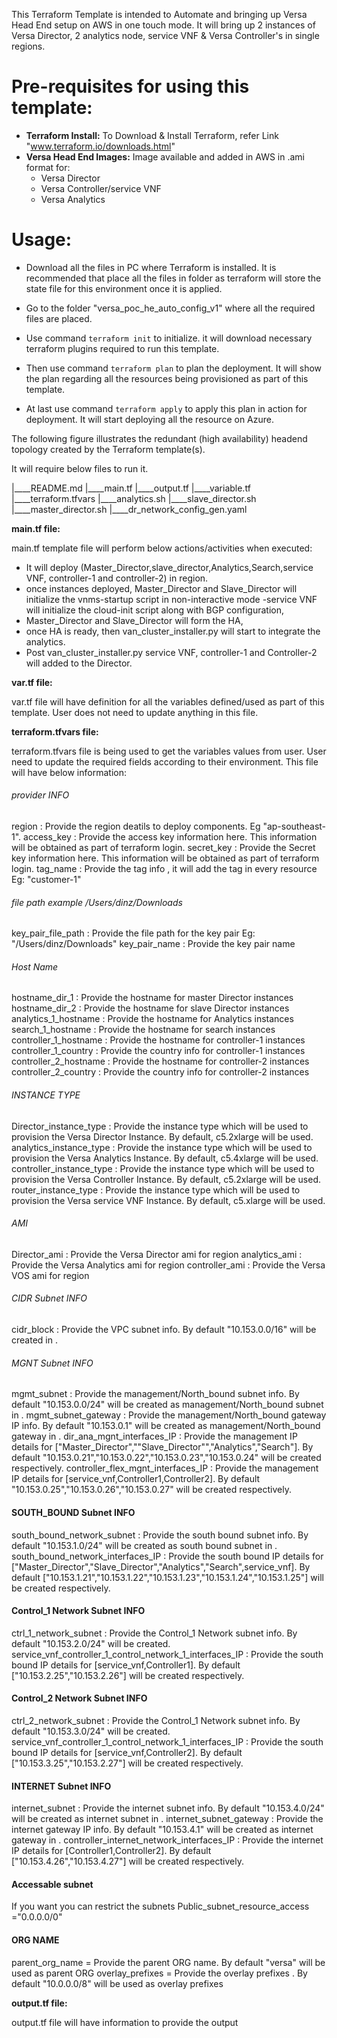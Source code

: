 This Terraform Template is intended to Automate and bringing up Versa Head End setup on AWS in one touch mode.
It will bring up 2 instances of Versa Director, 2 analytics node, service VNF & Versa Controller's in single regions.

# Pre-requisites for using this template:

- **Terraform Install:** To Download & Install Terraform, refer Link "www.terraform.io/downloads.html"
- **Versa Head End Images:** Image available and added in AWS in .ami format for:
  - Versa Director
  - Versa Controller/service VNF
  - Versa Analytics


# Usage:

- Download all the files in PC where Terraform is installed. It is recommended that place all the files in folder as terraform will store the state file for this environment once it is applied.
- Go to the folder "versa_poc_he_auto_config_v1" where all the required files are placed.

- Use command `terraform init` to initialize. it will download necessary terraform plugins required to run this template.
- Then use command `terraform plan` to plan the deployment. It will show the plan regarding all the resources being provisioned as part of this template.
- At last use command `terraform apply` to apply this plan in action for deployment. It will start deploying all the resource on Azure.

The following figure illustrates the redundant (high availability) headend topology created by the Terraform template(s).

It will require below files to run it.


|____README.md
|____main.tf
|____output.tf
|____variable.tf
|____terraform.tfvars
|____analytics.sh
|____slave_director.sh
|____master_director.sh
|____dr_network_config_gen.yaml


**main.tf file:**

main.tf template file will perform below actions/activities when executed:

- It will deploy (Master_Director,slave_director,Analytics,Search,service VNF, controller-1 and controller-2) in region.
- once instances deployed, Master_Director and Slave_Director will initialize the vnms-startup script in non-interactive mode
-service VNF will initialize the cloud-init script along with BGP configuration,
- Master_Director and Slave_Director will form the HA,
- once HA is ready, then van_cluster_installer.py will start to integrate the analytics.
- Post van_cluster_installer.py service VNF, controller-1 and Controller-2 will added to the Director.


**var.tf file:**

var.tf file will have definition for all the variables defined/used as part of this template. User does not need to update anything in this file.

**terraform.tfvars file:**

terraform.tfvars file is being used to get the variables values from user. User need to update the required fields according to their environment. This file will have below information:

###### provider INFO ######
region : Provide the  region deatils to deploy  components. Eg "ap-southeast-1".
access_key : Provide the access key information here. This information will be obtained as part of terraform login.
secret_key : Provide the Secret key information here. This information will be obtained as part of terraform login.
tag_name : Provide the tag info , it will add the tag in every resource Eg: "customer-1"

###### file path example /Users/dinz/Downloads ######
key_pair_file_path : Provide the file path for the key pair Eg: "/Users/dinz/Downloads"
key_pair_name : Provide the key pair name

###### Host Name ######

hostname_dir_1 : Provide the hostname for master Director instances
hostname_dir_2 : Provide the hostname for slave Director instances
analytics_1_hostname : Provide the hostname for Analytics instances
search_1_hostname : Provide the hostname for search instances
controller_1_hostname : Provide the hostname for controller-1 instances
controller_1_country : Provide the country info for controller-1 instances
controller_2_hostname : Provide the hostname for controller-2 instances
controller_2_country : Provide the country info for controller-2 instances

###### INSTANCE TYPE ######

Director_instance_type : Provide the instance type which will be used to provision the Versa Director Instance. By default, c5.2xlarge will be used.
analytics_instance_type : Provide the instance type which will be used to provision the Versa Analytics Instance. By default, c5.4xlarge will be used.
controller_instance_type : Provide the instance type which will be used to provision the Versa Controller Instance. By default, c5.2xlarge will be used.
router_instance_type : Provide the instance type which will be used to provision the Versa service VNF Instance. By default, c5.xlarge will be used.

###### AMI ######
Director_ami : Provide the Versa Director ami for  region
analytics_ami : Provide the Versa Analytics ami for  region
controller_ami : Provide the Versa VOS ami for  region

###### CIDR Subnet INFO ######

cidr_block : Provide the  VPC subnet info. By default "10.153.0.0/16" will be created in .

###### MGNT Subnet INFO ######

mgmt_subnet : Provide the  management/North_bound subnet info. By default "10.153.0.0/24" will be created as management/North_bound subnet in .
mgmt_subnet_gateway : Provide the  management/North_bound gateway IP info. By default "10.153.0.1" will be created as management/North_bound gateway in .
dir_ana_mgnt_interfaces_IP : Provide the management IP details for ["Master_Director",""Slave_Director"","Analytics","Search"]. By default "10.153.0.21","10.153.0.22","10.153.0.23","10.153.0.24" will be created respectively.
controller_flex_mgnt_interfaces_IP : Provide the management IP details for [service_vnf,Controller1,Controller2]. By default "10.153.0.25","10.153.0.26","10.153.0.27" will be created respectively.

#### SOUTH_BOUND Subnet INFO ####

south_bound_network_subnet : Provide the  south bound subnet info. By default "10.153.1.0/24" will be created as south bound subnet in .
south_bound_network_interfaces_IP : Provide the south bound IP details for ["Master_Director","Slave_Director","Analytics","Search",service_vnf]. By default ["10.153.1.21","10.153.1.22","10.153.1.23","10.153.1.24","10.153.1.25"] will be created respectively.

#### Control_1 Network Subnet INFO ####

ctrl_1_network_subnet : Provide the  Control_1 Network subnet info. By default "10.153.2.0/24" will be created.
service_vnf_controller_1_control_network_1_interfaces_IP : Provide the south bound IP details for [service_vnf,Controller1]. By default ["10.153.2.25","10.153.2.26"] will be created respectively.

#### Control_2 Network Subnet INFO ####

ctrl_2_network_subnet : Provide the  Control_1 Network subnet info. By default "10.153.3.0/24" will be created.
service_vnf_controller_1_control_network_1_interfaces_IP : Provide the south bound IP details for [service_vnf,Controller2]. By default ["10.153.3.25","10.153.2.27"] will be created respectively.


#### INTERNET Subnet INFO ####

internet_subnet : Provide the  internet subnet info. By default "10.153.4.0/24" will be created as internet subnet in .
internet_subnet_gateway : Provide the  internet gateway IP info. By default "10.153.4.1" will be created as internet gateway in .
controller_internet_network_interfaces_IP : Provide the  internet IP details for [Controller1,Controller2]. By default ["10.153.4.26","10.153.4.27"] will be created respectively.

#### Accessable subnet ####
If you want you can restrict the subnets
Public_subnet_resource_access ="0.0.0.0/0"

#### ORG NAME ####
parent_org_name = Provide the parent ORG name. By default "versa" will be used as parent ORG
overlay_prefixes = Provide the overlay prefixes . By default "10.0.0.0/8" will be used as overlay prefixes


**output.tf file:**

output.tf file will have information to provide the output
